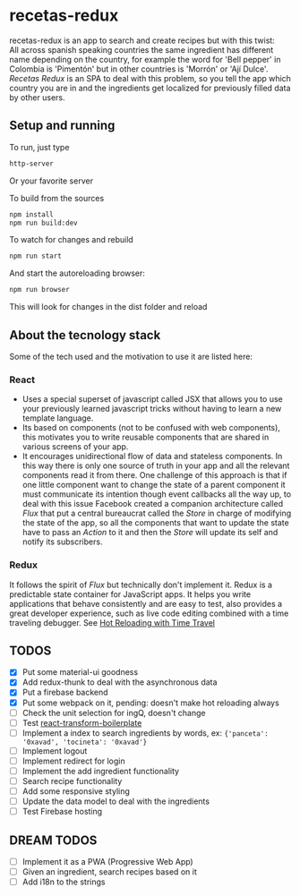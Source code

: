 
# recetas-redux

recetas-redux is an app to search and create recipes but with this twist:  
All across spanish speaking countries the same ingredient has different name depending on the country, for example the word for 'Bell pepper' in Colombia is 'Pimentón' but in other countries is 'Morrón' or 'Ají Dulce'. *Recetas Redux* is an SPA to deal with this problem, so you tell the app which country you are in and the ingredients get localized for previously filled data by other users.

## Setup and running 
To run, just type 
```bash
http-server
``` 
Or your favorite server

To build from the sources
```bash
npm install
npm run build:dev
``` 
To watch for changes and rebuild
```bash
npm run start
``` 
And start the autoreloading browser:
```bash
npm run browser
``` 
This will look for changes in the dist folder and reload

## About the tecnology stack
Some of the tech used and the motivation to use it are listed here:

### React
- Uses a special superset of javascript called JSX that allows you to use your previously learned javascript tricks without having to learn a new template language.
- Its based on components (not to be confused with web components), this motivates you to write reusable components that are shared in various screens of your app. 
- It encourages unidirectional flow of data and stateless components. In this way there is only one source of truth in your app and all the relevant components read it from there. One challenge of this approach is that if one little component want to change the state of a parent component it must communicate its intention though event callbacks all the way up, to deal with this issue Facebook created a companion architecture called *Flux* that put a central bureaucrat called the *Store* in charge of modifying the state of the app, so all the components that want to update the state have to pass an *Action* to it and then the *Store* will update its self and notify its subscribers. 

### Redux
It follows the spirit of *Flux* but technically don't implement it. Redux is a predictable state container for JavaScript apps. It helps you write applications that behave consistently and are easy to test, also provides a great developer experience, such as live code editing combined with a time traveling debugger. See [Hot Reloading with Time Travel](https://www.youtube.com/watch?v=xsSnOQynTHs)

## TODOS
- [x] Put some material-ui goodness
- [x] Add redux-thunk to deal with the asynchronous data
- [x] Put a firebase backend
- [x] Put some webpack on it, pending: doesn't make hot reloading always
- [ ] Check the unit selection for ingQ, doesn't change
- [ ] Test [react-transform-boilerplate](https://github.com/gaearon/react-transform-boilerplate)
- [ ] Implement a index to search ingredients by words, ex: ```{'panceta': '0xavad', 'tocineta': '0xavad'}```
- [ ] Implement logout
- [ ] Implement redirect for login
- [ ] Implement the add ingredient functionality
- [ ] Search recipe functionality
- [ ] Add some responsive styling
- [ ] Update the data model to deal with the ingredients
- [ ] Test Firebase hosting

## DREAM TODOS
- [ ] Implement it as a PWA (Progressive Web App)
- [ ] Given an ingredient, search recipes based on it
- [ ] Add i18n to the strings